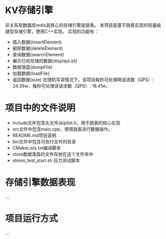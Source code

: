 # KV存储引擎
非关系型数据库redis其核心的存储引擎是跳表。
本项目是基于跳表实现的轻量级键型存储引擎，使用C++实现。
实现的功能有：
+ 插入数据(insertElement)
+ 删除数据(deleteElement)
+ 查询数据(searchElement)
+ 展示已经存储的数据(displayList)
+ 数据落盘(dumpFile)
+ 加载数据(loadFile)
+ 返回数据(size)
在随机写读情况下，该项目每秒可处理啊请求数（QPS）: 24.39w，每秒可处理读请求数（QPS）: 18.41w。
# 项目中的文件说明
+ include文件包含头文件skiplist.h，用于跳表的核心实现
+ src文件中包含main.cpp，使用跳表进行数据操作。
+ README.md项目说明
+ bin文件中包含可执行文件的目录
+ CMakeLists.txt编译脚本
+ store数据落盘的文件存放在这个文件夹中
+ stress_test_start.sh 压力测试脚本
# 存储引擎数据表现
...
# 项目运行方式
...




